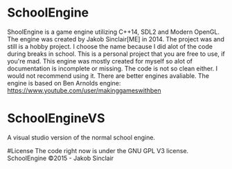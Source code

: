 # SchoolEngine
ShoolEngine is a game engine utilizing C++14, SDL2 and Modern OpenGL. The engine was created by Jakob Sinclair[ME] in 2014.
The project was and still is a hobby project. I choose the name because I did alot of the code during breaks in school.
This is a personal project that you are free to use, if you're mad. This engine was mostly created for myself so alot of documentation is incomplete or missing.
The code is not so clean either. I would not recommend using it. There are better engines avaliable.
The engine is based on Ben Arnolds engine: https://www.youtube.com/user/makinggameswithben

# SchoolEngineVS
A visual studio version of the normal school engine.

#License
The code right now is under the GNU GPL V3 license.
SchoolEngine ©2015 - Jakob Sinclair
